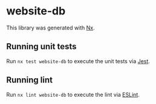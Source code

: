 # website-db

This library was generated with [Nx](https://nx.dev).

## Running unit tests

Run `nx test website-db` to execute the unit tests via [Jest](https://jestjs.io).

## Running lint

Run `nx lint website-db` to execute the lint via [ESLint](https://eslint.org/).
